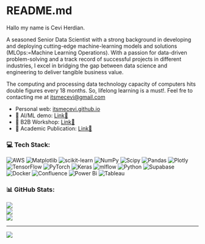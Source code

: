 # README.md

Hallo my name is Cevi Herdian.

A seasoned Senior Data Scientist with a strong background in developing and deploying cutting-edge machine-learning models and solutions (MLOps:=Machine Learning Operations). With a passion for data-driven problem-solving and a track record of successful projects in different industries, I excel in bridging the gap between data science and engineering to deliver tangible business value.

The computing and processing data technology capacity of computers hits double figures every 18 months. So, lifelong learning is a must!. Feel fre to contacting me at itsmecevi@gmail.com


* Personal web: [itsmecevi.github.io](https://itsmecevi.github.io/)
* 🤖 AI/ML demo: <a href="https://itsmecevi.streamlit.app/">Link🔗</a>
* 🤝 B2B Workshop: <a href="https://itsmecevi.github.io/workshop/">Link🔗</a>
* 📝 Academic Publication: <a href="https://scholar.google.com/citations?user=_Y2h-gYAAAAJ&hl=en">Link🔗</a>





### 💻 Tech Stack:
![AWS](https://img.shields.io/badge/AWS-%23FF9900.svg?style=for-the-badge&logo=amazon-aws&logoColor=white) ![Matplotlib](https://img.shields.io/badge/Matplotlib-%23ffffff.svg?style=for-the-badge&logo=Matplotlib&logoColor=black) ![scikit-learn](https://img.shields.io/badge/scikit--learn-%23F7931E.svg?style=for-the-badge&logo=scikit-learn&logoColor=white) ![NumPy](https://img.shields.io/badge/numpy-%23013243.svg?style=for-the-badge&logo=numpy&logoColor=white) ![Scipy](https://img.shields.io/badge/SciPy-%230C55A5.svg?style=for-the-badge&logo=scipy&logoColor=%white) ![Pandas](https://img.shields.io/badge/pandas-%23150458.svg?style=for-the-badge&logo=pandas&logoColor=white) ![Plotly](https://img.shields.io/badge/Plotly-%233F4F75.svg?style=for-the-badge&logo=plotly&logoColor=white) ![TensorFlow](https://img.shields.io/badge/TensorFlow-%23FF6F00.svg?style=for-the-badge&logo=TensorFlow&logoColor=white) ![PyTorch](https://img.shields.io/badge/PyTorch-%23EE4C2C.svg?style=for-the-badge&logo=PyTorch&logoColor=white) ![Keras](https://img.shields.io/badge/Keras-%23D00000.svg?style=for-the-badge&logo=Keras&logoColor=white) ![mlflow](https://img.shields.io/badge/mlflow-%23d9ead3.svg?style=for-the-badge&logo=numpy&logoColor=blue) ![Python](https://img.shields.io/badge/python-3670A0?style=for-the-badge&logo=python&logoColor=ffdd54) ![Supabase](https://img.shields.io/badge/Supabase-3ECF8E?style=for-the-badge&logo=supabase&logoColor=white) ![Docker](https://img.shields.io/badge/docker-%230db7ed.svg?style=for-the-badge&logo=docker&logoColor=white) ![Confluence](https://img.shields.io/badge/confluence-%23172BF4.svg?style=for-the-badge&logo=confluence&logoColor=white) ![Power Bi](https://img.shields.io/badge/power_bi-F2C811?style=for-the-badge&logo=powerbi&logoColor=black) ![Tableau](https://img.shields.io/badge/tableau-%23172BF4.svg?style=for-the-badge&logo=tableau&logoColor=white)

 ### 📊 GitHub Stats:
![](https://github-readme-stats.vercel.app/api?username=ITSMECEVI&theme=dark&hide_border=false&include_all_commits=false&count_private=false)<br/>
![](https://github-readme-streak-stats.herokuapp.com/?user=ITSMECEVI&theme=dark&hide_border=false)<br/>
![](https://github-readme-stats.vercel.app/api/top-langs/?username=ITSMECEVI&theme=dark&hide_border=false&include_all_commits=false&count_private=false&layout=compact)

---
[![](https://visitcount.itsvg.in/api?id=ITSMECEVI&icon=0&color=0)](https://visitcount.itsvg.in)

<!-- Proudly created with GPRM ( https://gprm.itsvg.in ) -->

